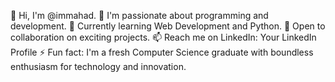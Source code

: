 👋 Hi, I'm @immahad.
👀 I'm passionate about programming and development.
🌱 Currently learning Web Development and Python.
💞️ Open to collaboration on exciting projects.
📫 Reach me on LinkedIn: Your LinkedIn Profile
⚡ Fun fact: I'm a fresh Computer Science graduate with boundless enthusiasm for technology and innovation.
<!---
immahad/immahad is a ✨ special ✨ repository because its `README.md` (this file) appears on your GitHub profile.
You can click the Preview link to take a look at your changes.
--->
